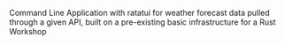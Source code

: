 Command Line Application with ratatui for weather forecast data pulled through a given API, built on a pre-existing basic infrastructure for a Rust Workshop
